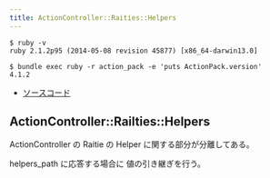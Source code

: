```yaml
---
title: ActionController::Raities::Helpers
---
```


```
$ ruby -v
ruby 2.1.2p95 (2014-05-08 revision 45877) [x86_64-darwin13.0]
```

```
$ bundle exec ruby -r action_pack -e 'puts ActionPack.version'
4.1.2
```

* [ソースコード](https://github.com/rails/rails/tree/11645adf2561fe9c13015600406d212be85d902e/actionpack/lib/action_controller/railties)


ActionController::Railties::Helpers
--------------------------------------------------------------------------------

ActionController の Raitie の Helper に関する部分が分離してある。

helpers_path に応答する場合に 値の引き継ぎを行う。
